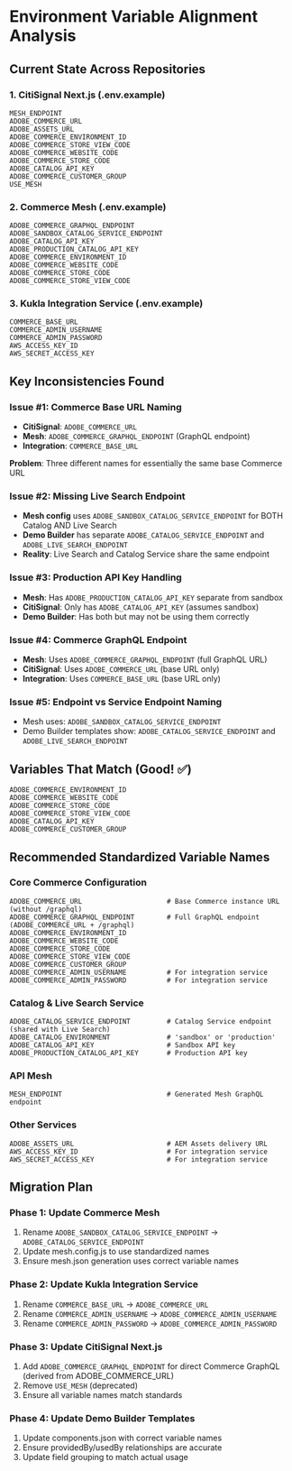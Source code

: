# Environment Variable Alignment Analysis

## Current State Across Repositories

### 1. CitiSignal Next.js (.env.example)
```
MESH_ENDPOINT
ADOBE_COMMERCE_URL
ADOBE_ASSETS_URL
ADOBE_COMMERCE_ENVIRONMENT_ID
ADOBE_COMMERCE_STORE_VIEW_CODE
ADOBE_COMMERCE_WEBSITE_CODE
ADOBE_COMMERCE_STORE_CODE
ADOBE_CATALOG_API_KEY
ADOBE_COMMERCE_CUSTOMER_GROUP
USE_MESH
```

### 2. Commerce Mesh (.env.example)
```
ADOBE_COMMERCE_GRAPHQL_ENDPOINT
ADOBE_SANDBOX_CATALOG_SERVICE_ENDPOINT
ADOBE_CATALOG_API_KEY
ADOBE_PRODUCTION_CATALOG_API_KEY
ADOBE_COMMERCE_ENVIRONMENT_ID
ADOBE_COMMERCE_WEBSITE_CODE
ADOBE_COMMERCE_STORE_CODE
ADOBE_COMMERCE_STORE_VIEW_CODE
```

### 3. Kukla Integration Service (.env.example)
```
COMMERCE_BASE_URL
COMMERCE_ADMIN_USERNAME
COMMERCE_ADMIN_PASSWORD
AWS_ACCESS_KEY_ID
AWS_SECRET_ACCESS_KEY
```

## Key Inconsistencies Found

### Issue #1: Commerce Base URL Naming
- **CitiSignal**: `ADOBE_COMMERCE_URL`
- **Mesh**: `ADOBE_COMMERCE_GRAPHQL_ENDPOINT` (GraphQL endpoint)
- **Integration**: `COMMERCE_BASE_URL`

**Problem**: Three different names for essentially the same base Commerce URL

### Issue #2: Missing Live Search Endpoint
- **Mesh config** uses `ADOBE_SANDBOX_CATALOG_SERVICE_ENDPOINT` for BOTH Catalog AND Live Search
- **Demo Builder** has separate `ADOBE_CATALOG_SERVICE_ENDPOINT` and `ADOBE_LIVE_SEARCH_ENDPOINT`
- **Reality**: Live Search and Catalog Service share the same endpoint

### Issue #3: Production API Key Handling
- **Mesh**: Has `ADOBE_PRODUCTION_CATALOG_API_KEY` separate from sandbox
- **CitiSignal**: Only has `ADOBE_CATALOG_API_KEY` (assumes sandbox)
- **Demo Builder**: Has both but may not be using them correctly

### Issue #4: Commerce GraphQL Endpoint
- **Mesh**: Uses `ADOBE_COMMERCE_GRAPHQL_ENDPOINT` (full GraphQL URL)
- **CitiSignal**: Uses `ADOBE_COMMERCE_URL` (base URL only)
- **Integration**: Uses `COMMERCE_BASE_URL` (base URL only)

### Issue #5: Endpoint vs Service Endpoint Naming
- Mesh uses: `ADOBE_SANDBOX_CATALOG_SERVICE_ENDPOINT`
- Demo Builder templates show: `ADOBE_CATALOG_SERVICE_ENDPOINT` and `ADOBE_LIVE_SEARCH_ENDPOINT`

## Variables That Match (Good! ✅)
```
ADOBE_COMMERCE_ENVIRONMENT_ID
ADOBE_COMMERCE_WEBSITE_CODE  
ADOBE_COMMERCE_STORE_CODE
ADOBE_COMMERCE_STORE_VIEW_CODE
ADOBE_CATALOG_API_KEY
ADOBE_COMMERCE_CUSTOMER_GROUP
```

## Recommended Standardized Variable Names

### Core Commerce Configuration
```
ADOBE_COMMERCE_URL                     # Base Commerce instance URL (without /graphql)
ADOBE_COMMERCE_GRAPHQL_ENDPOINT        # Full GraphQL endpoint (ADOBE_COMMERCE_URL + /graphql)
ADOBE_COMMERCE_ENVIRONMENT_ID
ADOBE_COMMERCE_WEBSITE_CODE
ADOBE_COMMERCE_STORE_CODE
ADOBE_COMMERCE_STORE_VIEW_CODE
ADOBE_COMMERCE_CUSTOMER_GROUP
ADOBE_COMMERCE_ADMIN_USERNAME          # For integration service
ADOBE_COMMERCE_ADMIN_PASSWORD          # For integration service
```

### Catalog & Live Search Service
```
ADOBE_CATALOG_SERVICE_ENDPOINT         # Catalog Service endpoint (shared with Live Search)
ADOBE_CATALOG_ENVIRONMENT              # 'sandbox' or 'production'
ADOBE_CATALOG_API_KEY                  # Sandbox API key
ADOBE_PRODUCTION_CATALOG_API_KEY       # Production API key
```

### API Mesh
```
MESH_ENDPOINT                          # Generated Mesh GraphQL endpoint
```

### Other Services
```
ADOBE_ASSETS_URL                       # AEM Assets delivery URL
AWS_ACCESS_KEY_ID                      # For integration service
AWS_SECRET_ACCESS_KEY                  # For integration service
```

## Migration Plan

### Phase 1: Update Commerce Mesh
1. Rename `ADOBE_SANDBOX_CATALOG_SERVICE_ENDPOINT` → `ADOBE_CATALOG_SERVICE_ENDPOINT`
2. Update mesh.config.js to use standardized names
3. Ensure mesh.json generation uses correct variable names

### Phase 2: Update Kukla Integration Service
1. Rename `COMMERCE_BASE_URL` → `ADOBE_COMMERCE_URL`
2. Rename `COMMERCE_ADMIN_USERNAME` → `ADOBE_COMMERCE_ADMIN_USERNAME`
3. Rename `COMMERCE_ADMIN_PASSWORD` → `ADOBE_COMMERCE_ADMIN_PASSWORD`

### Phase 3: Update CitiSignal Next.js
1. Add `ADOBE_COMMERCE_GRAPHQL_ENDPOINT` for direct Commerce GraphQL (derived from ADOBE_COMMERCE_URL)
2. Remove `USE_MESH` (deprecated)
3. Ensure all variable names match standards

### Phase 4: Update Demo Builder Templates
1. Update components.json with correct variable names
2. Ensure providedBy/usedBy relationships are accurate
3. Update field grouping to match actual usage

